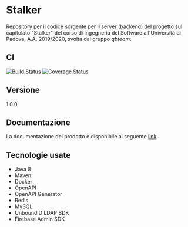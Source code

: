 # Stalker
Repository per il codice sorgente per il server (backend) del progetto sul capitolato "Stalker" del corso di Ingegneria del Software all'Università di Padova, A.A. 2019/2020, svolta dal gruppo *qbteam*.

## CI
[![Build Status](https://travis-ci.org/TommasoAzz/Stalker-Backend.svg?branch=master)](https://travis-ci.org/TommasoAzz/Stalker-Backend)
[![Coverage Status](https://coveralls.io/repos/github/TommasoAzz/Stalker-Backend/badge.svg?branch=master)](https://coveralls.io/github/TommasoAzz/Stalker-Backend?branch=master)
## Versione
1.0.0

## Documentazione
La documentazione del prodotto è disponibile al seguente [link](https://stalker-manuale-manutentore.readthedocs.io/backend/introduzione/).

## Tecnologie usate

- Java 8
- Maven
- Docker
- OpenAPI
- OpenAPI Generator
- Redis
- MySQL
- UnboundID LDAP SDK
- Firebase Admin SDK
